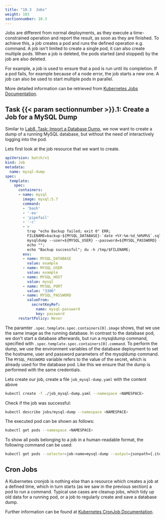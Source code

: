 ```yaml
---
title: "10.3  Jobs"
weight: 103
sectionnumber: 10.3
---
```


Jobs are different from normal deployments, as they execute a time-constrained operation and report the result, as soon as they are finished. To achieve this, a job creates a pod and runs the defined operation e.g. command. A job isn't limited to create a single pod, it can also create multiple pods. When a job is deleted, the pods started (and stopped) by the job are also deleted.

For example, a job is used to ensure that a pod is run until its completion. If a pod fails, for example because of a node error, the job starts a new one. A job can also be used to start multiple pods in parallel.


More detailed information can be retrieved from [Kubernetes Jobs Documentation](https://kubernetes.io/docs/concepts/workloads/controllers/jobs-run-to-completion/).


## Task {{< param sectionnumber >}}.1: Create a Job for a MySQL Dump

Similar to [Lab8, Task: Import a Database Dump](../08.0/#task-import-a-database-dump), we now want to create a dump of a running MySQL database, but without the need of interactively logging into the pod.

Lets first look at the job resource that we want to create.

```yaml
apiVersion: batch/v1
kind: Job
metadata:
  name: mysql-dump
spec:
  template:
    spec:
      containers:
      - name: mysql
        image: mysql:5.7
        command:
        - 'bash'
        - '-eo'
        - 'pipefail'
        - '-c'
        - >
          trap "echo Backup failed; exit 0" ERR;
          FILENAME=backup-${MYSQL_DATABASE}-`date +%Y-%m-%d_%H%M%S`.sql.gz;
          mysqldump --user=${MYSQL_USER} --password=${MYSQL_PASSWORD} --host=${MYSQL_HOST} --port=${MYSQL_PORT} --skip-lock-tables --quick --add-drop-database --routines ${MYSQL_DATABASE} | gzip > /tmp/$FILENAME;
          echo "";
          echo "Backup successful"; du -h /tmp/$FILENAME;
        env:
        - name: MYSQL_DATABASE
          value: example
        - name: MYSQL_USER
          value: example
        - name: MYSQL_HOST
          value: mysql
        - name: MYSQL_PORT
          value: "3306"
        - name: MYSQL_PASSWORD
          valueFrom:
            secretKeyRef:
              name: mysql-password
              key: password
      restartPolicy: Never
```

The paramter `.spec.template.spec.containers[0].image` shows, that we use the same image as the running database. In contrast to the database pod, we don't start a database afterwards, but run a mysqldump command, specified with `.spec.template.spec.containers[0].command`. To perform the dump, we use the environment variables of the database deployment to set the hostname, user and password parameters of the mysqldump command. The `MYSQL_PASSWORD` variable refers to the value of the secret, which is already used for the database pod. Like this we ensure that the dump is performed with the same credentials.

Lets create our job, create a file `job_mysql-dump.yaml` with the content above

```bash
kubectl create -f ./job_mysql-dump.yaml --namespace <NAMESPACE>
```

Check if the job was successful:

```bash
kubectl describe jobs/mysql-dump --namespace <NAMESPACE>
```

The executed pod can be shown as follows:

```bash
kubectl get pods --namespace <NAMESPACE>
```

To show all pods belonging to a job in a human-readable format, the following command can be used:

```bash
kubectl get pods --selector=job-name=mysql-dump --output=jsonpath={.items..metadata.name} --namespace <NAMESPACE>
```


## Cron Jobs

A Kubernetes cronjob is nothing else than a resource which creates a job at a defined time, which in turn starts (as we saw in the previous section) a pod to run a command. Typical use cases are cleanup jobs, which tidy up old data for a running pod, or a job to regularly create and save a database dump.

Further information can be found at [Kubernetes CronJob Documentation](https://kubernetes.io/docs/concepts/workloads/controllers/cron-jobs/).
